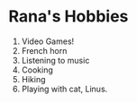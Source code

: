# Rana's Hobbies

1. Video Games!
1. French horn
1. Listening to music
1. Cooking
1. Hiking
1. Playing with cat, Linus.
